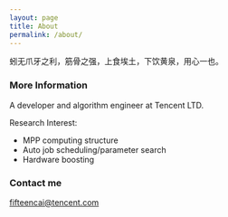 ```yaml
---
layout: page
title: About
permalink: /about/
---
```


蚓无爪牙之利，筋骨之强，上食埃土，下饮黄泉，用心一也。

### More Information

A developer and algorithm engineer at Tencent LTD. 

Research Interest: 
- MPP computing structure
- Auto job scheduling/parameter search
- Hardware boosting

### Contact me

[fifteencai@tencent.com](mailto:fifteencai@tencent.com)
